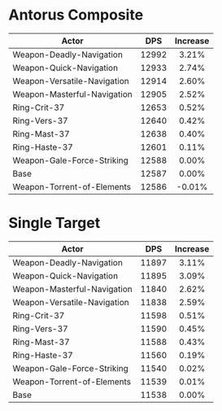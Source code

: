 # Antorus Composite
| Actor | DPS | Increase |
|---|:---:|:---:|
|Weapon-Deadly-Navigation|12992|3.21%|
|Weapon-Quick-Navigation|12933|2.74%|
|Weapon-Versatile-Navigation|12914|2.60%|
|Weapon-Masterful-Navigation|12905|2.52%|
|Ring-Crit-37|12653|0.52%|
|Ring-Vers-37|12640|0.42%|
|Ring-Mast-37|12638|0.40%|
|Ring-Haste-37|12601|0.11%|
|Weapon-Gale-Force-Striking|12588|0.00%|
|Base|12587|0.00%|
|Weapon-Torrent-of-Elements|12586|-0.01%|

# Single Target
| Actor | DPS | Increase |
|---|:---:|:---:|
|Weapon-Deadly-Navigation|11897|3.11%|
|Weapon-Quick-Navigation|11895|3.09%|
|Weapon-Masterful-Navigation|11840|2.62%|
|Weapon-Versatile-Navigation|11838|2.59%|
|Ring-Crit-37|11598|0.51%|
|Ring-Vers-37|11590|0.45%|
|Ring-Mast-37|11588|0.43%|
|Ring-Haste-37|11560|0.19%|
|Weapon-Gale-Force-Striking|11540|0.02%|
|Weapon-Torrent-of-Elements|11539|0.01%|
|Base|11538|0.00%|
